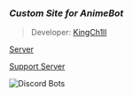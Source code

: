 ###  	*Custom Site for AnimeBot*

> Developer: [KingCh1ll](https://github.com/KingCh1ll)

[Server](https://discord.gg/N9PeGaTzbT)
 
 [Support Server](https://discord.gg/Axr9CAvC3m)


![Discord Bots](https://top.gg/api/widget/732960261308153896.svg)
